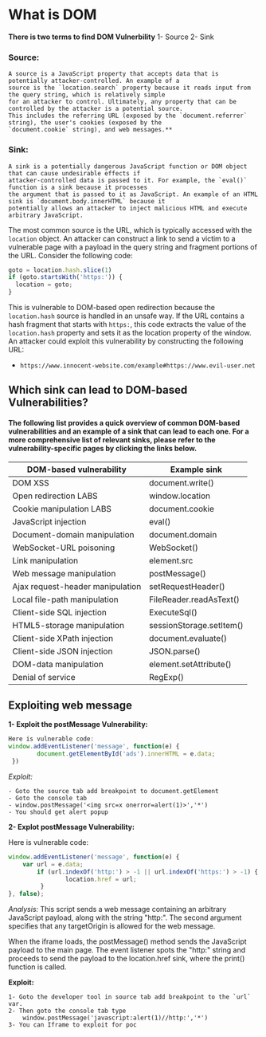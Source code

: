 # What is DOM 

**There is two terms to find DOM Vulnerbility**
  1- Source
  2- Sink
 
### Source:
 ```
 A source is a JavaScript property that accepts data that is potentially attacker-controlled. An example of a 
 source is the `location.search` property because it reads input from the query string, which is relatively simple 
 for an attacker to control. Ultimately, any property that can be controlled by the attacker is a potential source. 
 This includes the referring URL (exposed by the `document.referrer` string), the user's cookies (exposed by the 
 `document.cookie` string), and web messages.**
 ```
### Sink: 
  ```
  A sink is a potentially dangerous JavaScript function or DOM object that can cause undesirable effects if 
  attacker-controlled data is passed to it. For example, the `eval()` function is a sink because it processes 
  the argument that is passed to it as JavaScript. An example of an HTML sink is `document.body.innerHTML` because it
  potentially allows an attacker to inject malicious HTML and execute arbitrary JavaScript.
  ```
The most common source is the URL, which is typically accessed with the `location` object. An attacker can construct a link to send a victim to a vulnerable page with a payload in the query string and fragment portions of the URL. Consider the following code:
```js
goto = location.hash.slice(1)
if (goto.startsWith('https:')) {
  location = goto;
}
```
This is vulnerable to DOM-based open redirection because the `location.hash` source is handled in an unsafe way. If the URL contains a hash fragment that starts with `https:`, this code extracts the value of the `location.hash` property and sets it as the location property of the window. An attacker could exploit this vulnerability by constructing the following URL:
 - ```https://www.innocent-website.com/example#https://www.evil-user.net```
 
 ## Which sink can lead to DOM-based Vulnerabilities?
 
 #### The following list provides a quick overview of common DOM-based vulnerabilities and an example of a sink that can lead to each one. For a more comprehensive list of relevant sinks, please refer to the vulnerability-specific pages by clicking the links below.
 
|DOM-based vulnerability		|		Example sink            |     
|-------------------------------|-------------------------------|		
|DOM XSS            					|		document.write()		|			
|Open redirection LABS			|		window.location			|			
|Cookie manipulation LABS		|		document.cookie			|		
|JavaScript injection			|		eval()					|
|Document-domain manipulation	|		document.domain				|	
|WebSocket-URL poisoning		|		WebSocket()					|
|Link manipulation				|		element.src 				|	
|Web message manipulation		|		postMessage()				|	
|Ajax request-header manipulation|		setRequestHeader()			|	
|Local file-path manipulation	|		FileReader.readAsText()		|		
|Client-side SQL injection		|		ExecuteSql()				|	
|HTML5-storage manipulation		|		sessionStorage.setItem()	|		
|Client-side XPath injection	|		document.evaluate()			|	
|Client-side JSON injection		|		JSON.parse()				|		
|DOM-data manipulation			|		element.setAttribute()		|			
|Denial of service				|		RegExp()					|
 
 
 ## Exploiting web message 
 
 **1- Exploit the postMessage Vulnerability:**
  ```js
  Here is vulnerable code:
  window.addEventListener('message', function(e) {
          document.getElementById('ads').innerHTML = e.data;
   })

  ```
  *Exploit:*
  
    - Goto the source tab add breakpoint to document.getElement
    - Goto the console tab
    - window.postMessage('<img src=x onerror=alert(1)>','*')
    - You should get alert popup


**2- Explot postMessage Vulnerability:**

  Here is vulnerable code:
  ```js
  window.addEventListener('message', function(e) {
      var url = e.data;
          if (url.indexOf('http:') > -1 || url.indexOf('https:') > -1) {
                  location.href = url;
           }
  }, false);
  ```

   *Analysis:*
    This script sends a web message containing an arbitrary JavaScript payload, along with the string "http:". The second argument 
    specifies that any targetOrigin is allowed for the web message.

   When the iframe loads, the postMessage() method sends the JavaScript payload to the main page. The event listener spots the 
   "http:" string and proceeds to send the payload to the location.href sink, where the print() function is called.

  **Exploit:** 
  
    1- Goto the developer tool in source tab add breakpoint to the `url` var.   
    2- Then goto the console tab type 
        window.postMessage('javascript:alert(1)//http:','*')
    3- You can Iframe to exploit for poc


 
 
 
 
 
 
 
 
 
